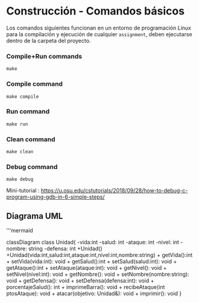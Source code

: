 # Construcción - Comandos básicos

Los comandos siguientes funcionan en un entorno de programación Linux para la compilación y ejecución de cualquier `assignment`, deben ejecutarse dentro de la carpeta del proyecto.

### Compile+Run commands
```
make
```
### Compile command
```
make compile
```
### Run command
```
make run
```

### Clean command
```
make clean
```
### Debug command
```
make debug
```
Mini-tutorial : https://u.osu.edu/cstutorials/2018/09/28/how-to-debug-c-program-using-gdb-in-6-simple-steps/

## Diagrama UML

'''mermaid

classDiagram
    class Unidad{
        -vida:int
        -salud: int
        -ataque: int
        -nivel: int
        -nombre: string
        -defensa: int
        +Unidad()
        +Unidad(vida:int,salud:int,ataque:int,nivel:int,nombre:string)
        + getVida():int
        + setVida(vida:int): void
        + getSalud():int
        + setSalud(salud:int): void
        + getAtaque():int
        + setAtaque(ataque:int): void
        + getNivel(): void
        + setNivel(nivel:int): void
        + getNombre(): void
        + setNombre(nombre:string): void
        + getDefensa(): void
        + setDefensa(defensa:int): void
        + porcentajeSalud(): int
        + imprimeBarra(): void
        + recibeAtaque(int ptosAtaque): void
        + atacar(objetivo: Unidad&): void
        + imprimir(): void
    }
